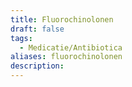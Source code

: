 ```yaml
---
title: Fluorochinolonen
draft: false
tags:
  - Medicatie/Antibiotica
aliases: fluorochinolonen
description:
---
```

